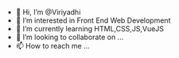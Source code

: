 - 👋 Hi, I’m @Viriyadhi
- 👀 I’m interested in Front End Web Development
- 🌱 I’m currently learning HTML,CSS,JS,VueJS
- 💞️ I’m looking to collaborate on ...
- 📫 How to reach me ...

<!---
Viriyadhi/Viriyadhi is a ✨ special ✨ repository because its `README.md` (this file) appears on your GitHub profile.
You can click the Preview link to take a look at your changes.
--->
